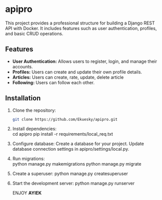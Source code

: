 # apipro

This project provides a professional structure for building a Django REST API with Docker. It includes features such as user authentication, profiles, and basic CRUD operations.

## Features

* **User Authentication:**  Allows users to register, login, and manage their accounts.
* **Profiles:** Users can create and update their own profile details.
* **Articles:** Users can create, rate, update, delete article
* **Following:** Users can follow each other.

## Installation

1. Clone the repository:
   ```bash
   git clone https://github.com/Ekuesky/apipro.git

2. Install dependencies:   
    cd apipro
    pip install -r requirements/local_req.txt
3. Configure database:
    Create a database for your project.
    Update database connection settings in apipro/settings/local.py.

4. Run migrations:      
    python manage.py makemigrations
    python manage.py migrate
   
5. Create a superuser:
    python manage.py createsuperuser

6. Start the development server:
    python manage.py runserver

   ENJOY
   **AYIEK**

    
    

    
